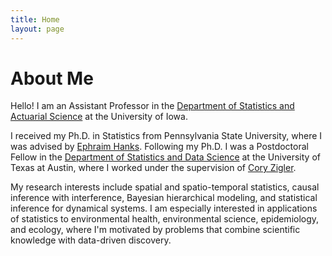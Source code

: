 ```yaml
---
title: Home
layout: page
---
```


# About Me

Hello! I am an Assistant Professor in the [Department of Statistics and Actuarial Science](https://stat.uiowa.edu/) at the University of Iowa.

I received my Ph.D. in Statistics from Pennsylvania State University, where I was advised by [Ephraim Hanks](https://sites.psu.edu/hanks/). Following my Ph.D. I was a Postdoctoral Fellow in the [Department of Statistics and Data Science](https://stat.utexas.edu/people/postdoctoral-fellows) at the University of Texas at Austin, where I worked under the supervision of [Cory Zigler](https://sites.cns.utexas.edu/zigler/home). 

My research interests include spatial and spatio-temporal statistics, causal inference with interference, Bayesian hierarchical modeling, and statistical inference for dynamical systems. I am especially interested in applications of statistics to environmental health, environmental science, epidemiology, and ecology, where I'm motivated by problems that combine scientific knowledge with data-driven discovery.
